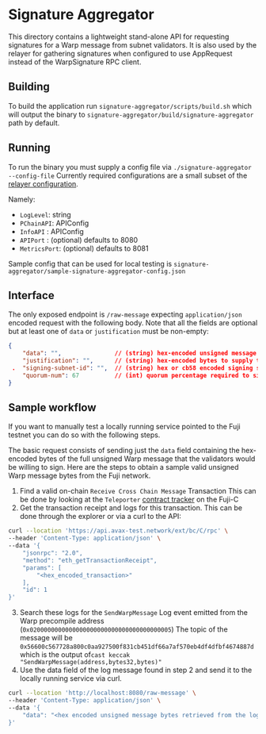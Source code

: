 # Signature Aggregator

This directory contains a lightweight stand-alone API for requesting signatures for a Warp message from subnet validators.
It is also used by the relayer for gathering signatures when configured to use AppRequest instead of the WarpSignature RPC client.

## Building

To build the application run `signature-aggregator/scripts/build.sh` which will output the binary to `signature-aggregator/build/signature-aggregator` path by default.

## Running

To run the binary you must supply a config file via `./signature-aggregator --config-file`
Currently required configurations are a small subset of the [relayer configuration](https://github.com/ava-labs/awm-relayer?tab=readme-ov-file#configuration).

Namely:
- `LogLevel`: string
- `PChainAPI`: APIConfig
- `InfoAPI` : APIConfig
- `APIPort` : (optional) defaults to 8080
- `MetricsPort`: (optional) defaults to 8081

Sample config that can be used for local testing is `signature-aggregator/sample-signature-aggregator-config.json`

## Interface

The only exposed endpoint is `/raw-message`  expecting `application/json` encoded request with the following body. Note that all the fields are optional but at least one of `data` or `justification` must be non-empty:
```json
{
    "data": "",               // (string) hex-encoded unsigned message bytes to be signed
    "justification": "",      // (string) hex-encoded bytes to supply to the validators as justification
 .  "signing-subnet-id": "",  // (string) hex or cb58 encoded signing subnet ID. Defaults to source blockchain's subnet from data if omitted.
    "quorum-num": 67          // (int) quorum percentage required to sign the message. Defaults to 67 if omitted
}
```

## Sample workflow
If you want to manually test a locally running service pointed to the Fuji testnet you can do so with the following steps.

The basic request consists of sending just the `data` field containing the hex-encoded bytes of the full unsigned Warp message that the validators would be willing to sign. Here are the steps to obtain a sample valid unsigned Warp message bytes from the Fuji network.

1. Find a valid on-chain `Receive Cross Chain Message` Transaction
   This can be done by looking at the `Teleporter` [contract tracker](https://subnets-test.avax.network/c-chain/address/0x253b2784c75e510dD0fF1da844684a1aC0aa5fcf) on the Fuji-C
2. Get the transaction receipt and logs for this transaction. This can be done through the explorer or via a curl to the API:
```bash
curl --location 'https://api.avax-test.network/ext/bc/C/rpc' \
--header 'Content-Type: application/json' \
--data '{
    "jsonrpc": "2.0",
    "method": "eth_getTransactionReceipt",
    "params": [
        "<hex_encoded_transaction>"
    ],
    "id": 1
}'
```
3. Search these logs for the `SendWarpMessage` Log event emitted from the Warp precompile address (`0x0200000000000000000000000000000000000005`)
   The topic of the message will be `0x56600c567728a800c0aa927500f831cb451df66a7af570eb4df4dfbf4674887d` which is the output of`cast keccak "SendWarpMessage(address,bytes32,bytes)"`
3. Use the data field of the log message found in step 2 and send it to the locally running service via curl.
```bash
curl --location 'http://localhost:8080/raw-message' \
--header 'Content-Type: application/json' \
--data '{
    "data": "<hex encoded unsigned message bytes retrieved from the logs>",
}'
```

